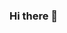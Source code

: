### Hi there 👋

<!--
**hskang9/hskang9** is a ✨ _special_ ✨ repository because its `README.md` (this file) appears on your GitHub profile.

Here are some ideas to get you started:

- 🔭 I’m currently working on blockchains, smart contracts, javascript libraries, rust
- 🌱 I’m currently learning iOS development
- 👯 I’m looking to collaborate on DAOs, lending/borrowing protocol, robotics
- 🤔 I’m looking for help with Learning robotics
- 💬 Ask me about ... wel..
- 📫 How to reach me: hskang9@gmail.com
- 😄 Pronouns: Mr.
- ⚡ Fun fact: 
I am a veteran 👨‍🏭
-->
